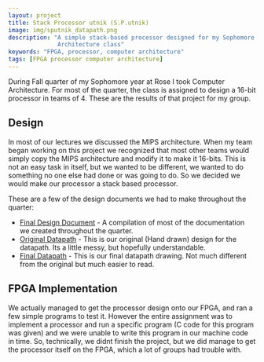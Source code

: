 ```yaml
---
layout: project
title: Stack Processor utnik (S.P.utnik)
image: img/sputnik_datapath.png
description: "A simple stack-based processor designed for my Sophomore Computer
              Architecture class"
keywords: "FPGA, processor, computer architecture"
tags: [FPGA processor computer architecture]
---
```


During Fall quarter of my Sophomore year at Rose I took Computer Architecture.
For most of the quarter, the class is assigned to design a 16-bit processor in
teams of 4. These are the results of that project for my group.

## Design

In most of our lectures we discussed the MIPS architecture. When my team began
working on this project we recognized that most other teams would simply copy
the MIPS architecture and modify it to make it 16-bits. This is not an easy task
in itself, but we wanted to be different, we wanted to do something no one else
had done or was going to do. So we decided we would make our processor a stack
based processor.

These are a few of the design documents we had to make throughout the quarter:

  * [Final Design Document](../docs/sputnik.pdf) \- A compilation of most of the documentation we
    created throughout the quarter.
  * [Original Datapath](../img/sputnik_datapath.png) \- This is our original (Hand drawn) design for the
    datapath. Its a little messy, but hopefully understandable.
  * [Final Datapath](../img/datapath.pdf) \- This is our final datapath drawing. Not much
    different from the original but much easier to read.

## FPGA Implementation

We actually managed to get the processor design onto our FPGA, and ran a few
simple programs to test it. However the entire assignment was to implement a
processor and run a specific program (C code for this program was given) and we
were unable to write this program in our machine code in time. So, technically,
we didnt finish the project, but we did manage to get the processor itself on
the FPGA, which a lot of groups had trouble with.
